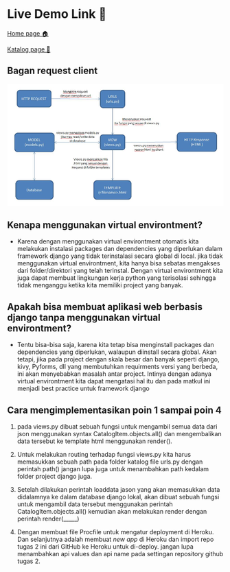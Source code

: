 # Live Demo Link 🚀
[Home page 🏠](https://tugas-2-pbp-rifqi.herokuapp.com/)

[Katalog page 📃](https://tugas-2-pbp-rifqi.herokuapp.com/katalog/)

## Bagan request client
![alt text](./assets/bagan.JPG "bagan-image")

## Kenapa menggunakan virtual environtment?
- Karena dengan menggunakan virtual environtment otomatis kita melakukan instalasi packages dan dependencies yang diperlukan dalam framework django yang tidak terinstalasi secara global di local. jika tidak menggunakan virtual environtment, kita hanya bisa sebatas mengakses dari folder/direktori yang telah terinstal. Dengan virtual environtment kita juga dapat membuat lingkungan kerja python yang terisolasi sehingga tidak menganggu ketika kita memiliki project yang banyak.


## Apakah bisa membuat aplikasi web berbasis django tanpa menggunakan virtual environtment?
- Tentu bisa-bisa saja, karena kita tetap bisa menginstall packages dan dependencies yang diperlukan, walaupun diinstall secara global. Akan tetapi, jika pada project dengan skala besar dan banyak seperti django, kivy, Pyforms, dll yang membutuhkan requirments versi yang berbeda, ini akan menyebabkan masalah antar project. Intinya dengan adanya virtual environtment kita dapat mengatasi hal itu dan pada matkul ini menjadi best practice untuk framework django

## Cara mengimplementasikan poin 1 sampai poin 4
1. pada views.py dibuat sebuah fungsi untuk mengambil semua data dari json menggunakan syntax CatalogItem.objects.all() dan mengembalikan data tersebut ke template html menggunakan render().

2. Untuk melakukan routing terhadap fungsi views.py kita harus memasukkan sebuah path pada folder katalog file urls.py dengan perintah path() jangan lupa juga untuk menambahkan path kedalam folder project django juga.

3. Setelah dilakukan perintah loaddata jason yang akan memasukkan data didalamnya ke dalam database django lokal, akan dibuat sebuah fungsi untuk mengambil data tersebut menggunakan perintah CatalogItem.objects.all() kemudian akan melakukan render dengan perintah render(_____)

4. Dengan membuat file Procfile untuk mengatur deployment di Heroku. Dan selanjutnya adalah membuat _new app_ di Heroku dan import repo tugas 2 ini dari GitHub ke Heroku untuk di-deploy. jangan lupa menambahkan api values dan api name pada settingan repository github tugas 2. 

